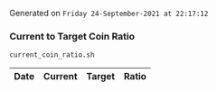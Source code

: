 Generated on `Friday 24-September-2021 at 22:17:12`

### Current to Target Coin Ratio
`current_coin_ratio.sh`

Date|Current|Target|Ratio
---|---|---|---
